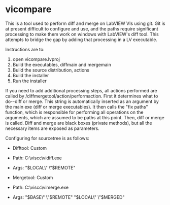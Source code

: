 vicompare
=========

This is a tool used to perform diff and merge on LabVIEW VIs using git. Git is at present difficult to configure and use, and the paths require significant processing to make them work on windows with LabVIEW's diff tool. This attempts to bridge the gap by adding that processing in a LV executable.

Instructions are to:

1. open vicompare.lvproj
2. Build the executables, diffmain and mergemain
3. Build the source distribution, actions
4. Build the installer
5. Run the installer


If you need to add additional processing steps, all actions performed are called by <project>/diffmergetool/action/performaction. First it determines what to do--diff or merge. This string is automatically inserted as an argument by the main exe (diff or merge executables). It then calls the "fix paths" function, which is responsible for performing all operations on the arguments, which are assumed to be paths at this point. Then, diff or merge is called. Diff and merge are black boxes (private methods), but all the necessary items are exposed as parameters.


Configuring for sourcetree is as follows:

- Difftool: Custom
- Path: C:\viscc\vidiff.exe
- Args: \"$LOCAL\" \"$REMOTE\"

- Mergetool: Custom
- Path: C:\viscc\vimerge.exe
- Args: \"$BASE\" \"$REMOTE\" \"$LOCAL\" \"$MERGED\"
